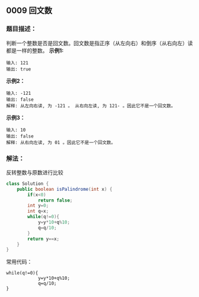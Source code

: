 ## 0009 回文数
### 题目描述：
判断一个整数是否是回文数。回文数是指正序（从左向右）和倒序（从右向左）读都是一样的整数。
**示例1:**

```
输入: 121
输出: true
```
**示例2：**
```
输入: -121
输出: false
解释: 从左向右读, 为 -121 。 从右向左读, 为 121- 。因此它不是一个回文数。
```
**示例3：**

```
输入: 10
输出: false
解释: 从右向左读, 为 01 。因此它不是一个回文数。
```




### 解法：
反转整数与原数进行比较

```java
class Solution {
    public boolean isPalindrome(int x) {
        if(x<0)
            return false;
        int y=0;
        int q=x;
        while(q!=0){
            y=y*10+q%10;
            q=q/10;
        }
        return y==x;
    }
}
```

常用代码：

```
while(q!=0){
            y=y*10+q%10;
            q=q/10;
}
```
